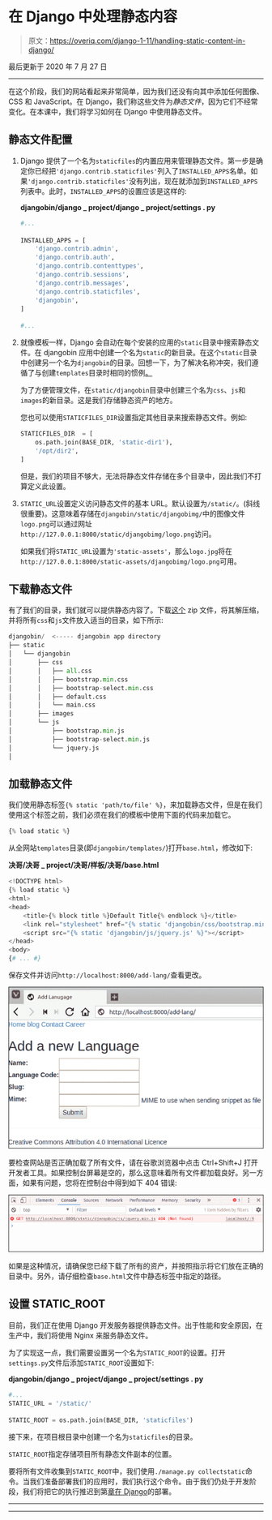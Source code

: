 # 在 Django 中处理静态内容

> 原文：<https://overiq.com/django-1-11/handling-static-content-in-django/>

最后更新于 2020 年 7 月 27 日

* * *

在这个阶段，我们的网站看起来非常简单，因为我们还没有向其中添加任何图像、CSS 和 JavaScript。在 Django，我们称这些文件为*静态文件*，因为它们不经常变化。在本课中，我们将学习如何在 Django 中使用静态文件。

## 静态文件配置

1.  Django 提供了一个名为`staticfiles`的内置应用来管理静态文件。第一步是确定你已经把`'django.contrib.staticfiles'`列入了`INSTALLED_APPS`名单。如果`'django.contrib.staticfiles'`没有列出，现在就添加到`INSTALLED_APPS`列表中。此时，`INSTALLED_APPS`的设置应该是这样的:

    **djangobin/django _ project/django _ project/settings . py**

    ```py
    #...

    INSTALLED_APPS = [
        'django.contrib.admin',
        'django.contrib.auth',
        'django.contrib.contenttypes',
        'django.contrib.sessions',
        'django.contrib.messages',
        'django.contrib.staticfiles',
        'djangobin',        
    ]

    #...

    ```

2.  就像模板一样，Django 会自动在每个安装的应用的`static`目录中搜索静态文件。在 djangobin 应用中创建一个名为`static`的新目录。在这个`static`目录中创建另一个名为`djangobin`的目录。回想一下，为了解决名称冲突，我们遵循了与创建`templates`目录时相同的惯例[。](/django-1-11/basics-of-django-templates/#where-to-store-django-templates)

    为了方便管理文件，在`static/djangobin`目录中创建三个名为`css`、`js`和`images`的新目录。这是我们存储静态资产的地方。

    您也可以使用`STATICFILES_DIR`设置指定其他目录来搜索静态文件。例如:

    ```py
    STATICFILES_DIR  = [
        os.path.join(BASE_DIR, 'static-dir1'),
        '/opt/dir2',
    ]

    ```

    但是，我们的项目不够大，无法将静态文件存储在多个目录中，因此我们不打算定义此设置。

3.  `STATIC_URL`设置定义访问静态文件的基本 URL。默认设置为`/static/`。(斜线很重要)。这意味着存储在`djangobin/static/djangobimg/`中的图像文件`logo.png`可以通过网址`http://127.0.0.1:8000/static/djangobimg/logo.png`访问。

    如果我们将`STATIC_URL`设置为`'static-assets'`，那么`logo.jpg`将在`http://127.0.0.1:8000/static-assets/djangobimg/logo.png`可用。

## 下载静态文件

有了我们的目录，我们就可以提供静态内容了。下载[这个](/media/uploads/2018/5/29/static-assets.tar.gz) zip 文件，将其解压缩，并将所有`css`和`js`文件放入适当的目录，如下所示:

```py
djangobin/  <----- djangobin app directory
├── static
│   └── djangobin
│       ├── css
│       │   ├── all.css
│       │   ├── bootstrap.min.css
│       │   ├── bootstrap-select.min.css
│       │   ├── default.css
│       │   └── main.css
│       ├── images
│       └── js
│           ├── bootstrap.min.js
│           ├── bootstrap-select.min.js
│           └── jquery.js
│

```

## 加载静态文件

我们使用静态标签`{% static 'path/to/file' %}`，来加载静态文件，但是在我们使用这个标签之前，我们必须在我们的模板中使用下面的代码来加载它。

```py
{% load static %}

```

从全网站`templates`目录(即`djangobin/templates/`)打开`base.html`，修改如下:

**决哥/决哥 _ project/决哥/样板/决哥/base.html**

```py
<!DOCTYPE html>
{% load static %}
<html>
<head>
    <title>{% block title %}Default Title{% endblock %}</title>
    <link rel="stylesheet" href="{% static 'djangobin/css/bootstrap.min.css' %}">
    <script src="{% static 'djangobin/js/jquery.js' %}"></script>
</head>
<body>
{# ... #}

```

保存文件并访问`http://localhost:8000/add-lang/`查看更改。

![](img/caa9a83a29a146da6caa9a2fbff7c6f3.png)

要检查网站是否正确加载了所有文件，请在谷歌浏览器中点击 Ctrl+Shift+J 打开开发者工具。如果控制台屏幕是空的，那么这意味着所有文件都加载良好。另一方面，如果有问题，您将在控制台中得到如下 404 错误:

![](img/7ac6f17f583fb90efe0557fefc4ab1c9.png)

如果是这种情况，请确保您已经下载了所有的资产，并按照指示将它们放在正确的目录中。另外，请仔细检查`base.html`文件中静态标签中指定的路径。

## 设置 STATIC_ROOT

目前，我们正在使用 Django 开发服务器提供静态文件。出于性能和安全原因，在生产中，我们将使用 Nginx 来服务静态文件。

为了实现这一点，我们需要设置另一个名为`STATIC_ROOT`的设置。打开`settings.py`文件后添加`STATIC_ROOT`设置如下:

**djangobin/django _ project/django _ project/settings . py**

```py
#...
STATIC_URL = '/static/'

STATIC_ROOT = os.path.join(BASE_DIR, 'staticfiles')

```

接下来，在项目根目录中创建一个名为`staticfiles`的目录。

`STATIC_ROOT`指定存储项目所有静态文件副本的位置。

要将所有文件收集到`STATIC_ROOT`中，我们使用`./manage.py collectstatic`命令。当我们准备部署我们的应用时，我们执行这个命令。由于我们仍处于开发阶段，我们将把它的执行推迟到第[章在 Django](/django-1-11/deploying-django-project-to-digitalocean/)的部署。

* * *

* * *